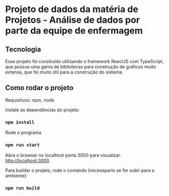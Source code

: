 # Projeto de dados da matéria de Projetos - Análise de dados por parte da equipe de enfermagem

## Tecnologia

Esse projeto foi construído utilizando o framework ReactJS com TypeScript, que possue uma gama de bibliotecas para construção de gráficos muito extensa, que foi muito útil para a construção do sistema.

## Como rodar o projeto

Requisítuos: npm, node

Instale as dependências do projeto:

### `npm install`

Rode o programa

### `npm run start`

Abra o browser no localhost porta 3000 para visualizar.\
[http://localhost:3000](http://localhost:3000).

Para buildar o projeto, rode o comando (necesspario se for subir para o ambiente):

### `npm run build`
